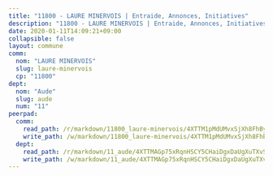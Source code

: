```yaml
---
title: "11800 - LAURE MINERVOIS | Entraide, Annonces, Initiatives"
description: "11800 - LAURE MINERVOIS | Entraide, Annonces, Initiatives"
date: 2020-01-11T14:09:21+09:00
collapsible: false
layout: commune
comm:
  nom: "LAURE MINERVOIS"
  slug: laure-minervois
  cp: "11800"
dept:
  nom: "Aude"
  slug: aude
  num: "11"
peerpad:
  comm:
    read_path: /r/markdown/11800_laure-minervois/4XTTM1pMdUMvxSjXh8FhBybgtPDeDDuYNFh8yyZUrqmdZ9DR2
    write_path: /w/markdown/11800_laure-minervois/4XTTM1pMdUMvxSjXh8FhBybgtPDeDDuYNFh8yyZUrqmdZ9DR2-K3TgUsNbwgqY2jJNfY2G3SinHfLyP4UCaxpprB6RCmYbYDDipvbcvNeXm48eh6MCGoGYyvdsBoQGikzKr5fxnrdmpYN3cZ9jh8pH9j8AefzMgmyauri3DuZz5JmctN9yKFWfcBcL
  dept:
    read_path: /r/markdown/11_aude/4XTTMAGp75xRqnHSCY5CHaiDgxDaUgXuTXvSZDHnY1JdjJiUk
    write_path: /w/markdown/11_aude/4XTTMAGp75xRqnHSCY5CHaiDgxDaUgXuTXvSZDHnY1JdjJiUk-K3TgUenjCPDfs1W21bst2JvrPDW324QBfMvPid11puzXxXGQEeNw9p4QtfnUhSn4LYSwR6UDBQmdr3wFq2CDRGqNz2QynSm58zgCpz2PKP6Y24UTpxW22MudfeZ339ZPKnHm6XTr
---
```


